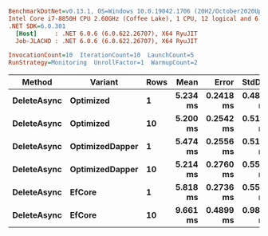 ``` ini

BenchmarkDotNet=v0.13.1, OS=Windows 10.0.19042.1706 (20H2/October2020Update)
Intel Core i7-8850H CPU 2.60GHz (Coffee Lake), 1 CPU, 12 logical and 6 physical cores
.NET SDK=6.0.301
  [Host]     : .NET 6.0.6 (6.0.622.26707), X64 RyuJIT
  Job-JLACHD : .NET 6.0.6 (6.0.622.26707), X64 RyuJIT

InvocationCount=10  IterationCount=10  LaunchCount=5  
RunStrategy=Monitoring  UnrollFactor=1  WarmupCount=2  

```
|      Method |         Variant | Rows |     Mean |     Error |    StdDev |   Median |      Min |       Max |
|------------ |---------------- |----- |---------:|----------:|----------:|---------:|---------:|----------:|
| **DeleteAsync** |       **Optimized** |    **1** | **5.234 ms** | **0.2418 ms** | **0.4885 ms** | **5.182 ms** | **4.182 ms** |  **6.950 ms** |
| **DeleteAsync** |       **Optimized** |   **10** | **5.200 ms** | **0.2542 ms** | **0.5134 ms** | **5.037 ms** | **4.374 ms** |  **6.506 ms** |
| **DeleteAsync** | **OptimizedDapper** |    **1** | **5.474 ms** | **0.2556 ms** | **0.5162 ms** | **5.347 ms** | **4.803 ms** |  **6.998 ms** |
| **DeleteAsync** | **OptimizedDapper** |   **10** | **5.214 ms** | **0.2760 ms** | **0.5575 ms** | **5.067 ms** | **4.362 ms** |  **7.824 ms** |
| **DeleteAsync** |          **EfCore** |    **1** | **5.818 ms** | **0.2736 ms** | **0.5528 ms** | **5.740 ms** | **4.984 ms** |  **7.325 ms** |
| **DeleteAsync** |          **EfCore** |   **10** | **9.661 ms** | **0.4899 ms** | **0.9896 ms** | **9.275 ms** | **8.589 ms** | **12.878 ms** |
